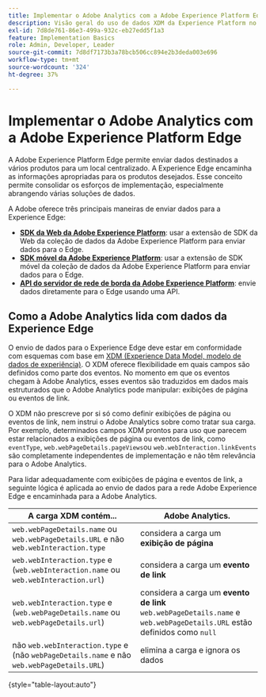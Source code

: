```yaml
---
title: Implementar o Adobe Analytics com a Adobe Experience Platform Edge
description: Visão geral do uso de dados XDM da Experience Platform no Adobe Analytics
exl-id: 7d8de761-86e3-499a-932c-eb27edd5f1a3
feature: Implementation Basics
role: Admin, Developer, Leader
source-git-commit: 7d8df7173b3a78bcb506cc894e2b3deda003e696
workflow-type: tm+mt
source-wordcount: '324'
ht-degree: 37%

---
```


# Implementar o Adobe Analytics com a Adobe Experience Platform Edge

A Adobe Experience Platform Edge permite enviar dados destinados a vários produtos para um local centralizado. A Experience Edge encaminha as informações apropriadas para os produtos desejados. Esse conceito permite consolidar os esforços de implementação, especialmente abrangendo várias soluções de dados.

A Adobe oferece três principais maneiras de enviar dados para a Experience Edge:

* **[SDK da Web da Adobe Experience Platform](web-sdk/overview.md)**: usar a extensão de SDK da Web da coleção de dados da Adobe Experience Platform para enviar dados para o Edge.
* **[SDK móvel da Adobe Experience Platform](mobile-sdk/overview.md)**: usar a extensão de SDK móvel da coleção de dados da Adobe Experience Platform para enviar dados para o Edge.
* **[API do servidor de rede de borda da Adobe Experience Platform](server-api/overview.md)**: envie dados diretamente para o Edge usando uma API.



## Como a Adobe Analytics lida com dados da Experience Edge

O envio de dados para o Experience Edge deve estar em conformidade com esquemas com base em [XDM (Experience Data Model, modelo de dados de experiência)](https://experienceleague.adobe.com/docs/experience-platform/xdm/home.html?lang=pt-BR). O XDM oferece flexibilidade em quais campos são definidos como parte dos eventos. No momento em que os eventos chegam à Adobe Analytics, esses eventos são traduzidos em dados mais estruturados que o Adobe Analytics pode manipular: exibições de página ou eventos de link.

O XDM não prescreve por si só como definir exibições de página ou eventos de link, nem instrui o Adobe Analytics sobre como tratar sua carga. Por exemplo, determinados campos XDM prontos para uso que parecem estar relacionados a exibições de página ou eventos de link, como `eventType`, `web.webPageDetails.pageViews`ou `web.webInteraction.linkEvents` são completamente independentes de implementação e não têm relevância para o Adobe Analytics.

Para lidar adequadamente com exibições de página e eventos de link, a seguinte lógica é aplicada ao envio de dados para a rede Adobe Experience Edge e encaminhada para a Adobe Analytics.

| A carga XDM contém... | Adobe Analytics. |
|---|---|
| `web.webPageDetails.name` ou `web.webPageDetails.URL` e não `web.webInteraction.type` | considera a carga um **exibição de página** |
| `web.webInteraction.type` e (`web.webInteraction.name` ou `web.webInteraction.url`) | considera a carga um **evento de link** |
| `web.webInteraction.type` e (`web.webPageDetails.name` ou `web.webPageDetails.url`) | considera a carga um **evento de link** <br/>`web.webPageDetails.name` e `web.webPageDetails.URL` estão definidos como `null` |
| não `web.webInteraction.type` e (não `webPageDetails.name` e não `web.webPageDetails.URL`) | elimina a carga e ignora os dados |

{style="table-layout:auto"}

